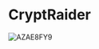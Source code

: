 # CryptRaider

![AZAE8FY9](https://user-images.githubusercontent.com/68539499/180498953-1a46bb40-095b-453d-8343-9e9c95d97e69.jpg)
